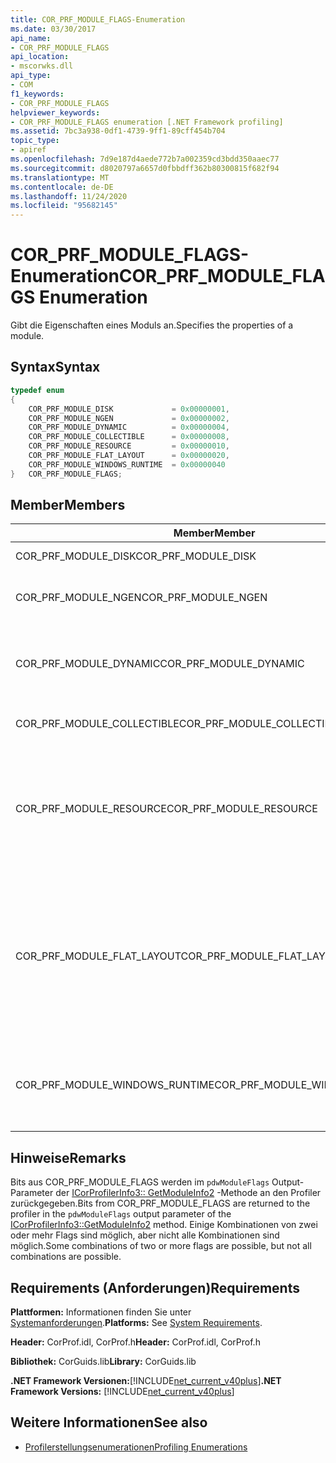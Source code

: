 ```yaml
---
title: COR_PRF_MODULE_FLAGS-Enumeration
ms.date: 03/30/2017
api_name:
- COR_PRF_MODULE_FLAGS
api_location:
- mscorwks.dll
api_type:
- COM
f1_keywords:
- COR_PRF_MODULE_FLAGS
helpviewer_keywords:
- COR_PRF_MODULE_FLAGS enumeration [.NET Framework profiling]
ms.assetid: 7bc3a938-0df1-4739-9ff1-89cff454b704
topic_type:
- apiref
ms.openlocfilehash: 7d9e187d4aede772b7a002359cd3bdd350aaec77
ms.sourcegitcommit: d8020797a6657d0fbbdff362b80300815f682f94
ms.translationtype: MT
ms.contentlocale: de-DE
ms.lasthandoff: 11/24/2020
ms.locfileid: "95682145"
---
```

# <a name="cor_prf_module_flags-enumeration"></a><span data-ttu-id="71b80-102">COR_PRF_MODULE_FLAGS-Enumeration</span><span class="sxs-lookup"><span data-stu-id="71b80-102">COR_PRF_MODULE_FLAGS Enumeration</span></span>

<span data-ttu-id="71b80-103">Gibt die Eigenschaften eines Moduls an.</span><span class="sxs-lookup"><span data-stu-id="71b80-103">Specifies the properties of a module.</span></span>  
  
## <a name="syntax"></a><span data-ttu-id="71b80-104">Syntax</span><span class="sxs-lookup"><span data-stu-id="71b80-104">Syntax</span></span>  
  
```cpp  
typedef enum  
{  
    COR_PRF_MODULE_DISK             = 0x00000001,  
    COR_PRF_MODULE_NGEN             = 0x00000002,  
    COR_PRF_MODULE_DYNAMIC          = 0x00000004,  
    COR_PRF_MODULE_COLLECTIBLE      = 0x00000008,  
    COR_PRF_MODULE_RESOURCE         = 0x00000010,  
    COR_PRF_MODULE_FLAT_LAYOUT      = 0x00000020,  
    COR_PRF_MODULE_WINDOWS_RUNTIME  = 0x00000040  
}   COR_PRF_MODULE_FLAGS;  
```  
  
## <a name="members"></a><span data-ttu-id="71b80-105">Member</span><span class="sxs-lookup"><span data-stu-id="71b80-105">Members</span></span>  
  
|<span data-ttu-id="71b80-106">Member</span><span class="sxs-lookup"><span data-stu-id="71b80-106">Member</span></span>|<span data-ttu-id="71b80-107">BESCHREIBUNG</span><span class="sxs-lookup"><span data-stu-id="71b80-107">Description</span></span>|  
|------------|-----------------|  
|<span data-ttu-id="71b80-108">COR_PRF_MODULE_DISK</span><span class="sxs-lookup"><span data-stu-id="71b80-108">COR_PRF_MODULE_DISK</span></span>|<span data-ttu-id="71b80-109">Das Modul wurde vom Datenträger geladen.</span><span class="sxs-lookup"><span data-stu-id="71b80-109">The module was loaded from disk.</span></span>|  
|<span data-ttu-id="71b80-110">COR_PRF_MODULE_NGEN</span><span class="sxs-lookup"><span data-stu-id="71b80-110">COR_PRF_MODULE_NGEN</span></span>|<span data-ttu-id="71b80-111">Das Modul wurde vom systemeigenen Image Generator (Ngen.exe) generiert.</span><span class="sxs-lookup"><span data-stu-id="71b80-111">The module was generated by the Native Image Generator (Ngen.exe).</span></span>|  
|<span data-ttu-id="71b80-112">COR_PRF_MODULE_DYNAMIC</span><span class="sxs-lookup"><span data-stu-id="71b80-112">COR_PRF_MODULE_DYNAMIC</span></span>|<span data-ttu-id="71b80-113">Das Modul wurde von Methoden im- <xref:System.Reflection.Emit?displayProperty=nameWithType> Namespace erstellt.</span><span class="sxs-lookup"><span data-stu-id="71b80-113">The module was created by methods in the <xref:System.Reflection.Emit?displayProperty=nameWithType> namespace.</span></span>|  
|<span data-ttu-id="71b80-114">COR_PRF_MODULE_COLLECTIBLE</span><span class="sxs-lookup"><span data-stu-id="71b80-114">COR_PRF_MODULE_COLLECTIBLE</span></span>|<span data-ttu-id="71b80-115">Die Lebensdauer des Moduls wird vom Garbage Collector verwaltet.</span><span class="sxs-lookup"><span data-stu-id="71b80-115">The module's lifetime is managed by the garbage collector.</span></span>|  
|<span data-ttu-id="71b80-116">COR_PRF_MODULE_RESOURCE</span><span class="sxs-lookup"><span data-stu-id="71b80-116">COR_PRF_MODULE_RESOURCE</span></span>|<span data-ttu-id="71b80-117">Das Modul enthält keine Metadaten und wird streng als Ressource verwendet.</span><span class="sxs-lookup"><span data-stu-id="71b80-117">The module contains no metadata and is used strictly as a resource.</span></span> <span data-ttu-id="71b80-118">Das verwaltete Äquivalent dieses Bits ist die- <xref:System.Reflection.Module.IsResource%2A?displayProperty=nameWithType> Methode.</span><span class="sxs-lookup"><span data-stu-id="71b80-118">The managed equivalent of this bit is the <xref:System.Reflection.Module.IsResource%2A?displayProperty=nameWithType> method.</span></span>|  
|<span data-ttu-id="71b80-119">COR_PRF_MODULE_FLAT_LAYOUT</span><span class="sxs-lookup"><span data-stu-id="71b80-119">COR_PRF_MODULE_FLAT_LAYOUT</span></span>|<span data-ttu-id="71b80-120">Das Layout des Moduls im Arbeitsspeicher ist flach, nicht zugeordnet.</span><span class="sxs-lookup"><span data-stu-id="71b80-120">The module's layout in memory is flat, not mapped.</span></span> <span data-ttu-id="71b80-121">Wenn für ein Modul dieses Bit festgelegt ist, müssen die Profiler, die Informationen direkt aus dem Header der portablen ausführbaren Datei (PE) lesen, bei der Interpretation relativer virtueller Adressen (RVAs) in der Kopfzeile vorsichtig sein.</span><span class="sxs-lookup"><span data-stu-id="71b80-121">If a module has this bit set, profilers that read information directly from the portable executable (PE) file header will have to be careful when interpreting relative virtual addresses (RVAs) in the header.</span></span>|  
|<span data-ttu-id="71b80-122">COR_PRF_MODULE_WINDOWS_RUNTIME</span><span class="sxs-lookup"><span data-stu-id="71b80-122">COR_PRF_MODULE_WINDOWS_RUNTIME</span></span>|<span data-ttu-id="71b80-123">Das Flag Windows-Runtime Inhaltstyp wird in den Metadaten für die Assembly dieses Moduls festgelegt.</span><span class="sxs-lookup"><span data-stu-id="71b80-123">The Windows Runtime content type flag is set in the metadata for this module's assembly.</span></span> <span data-ttu-id="71b80-124">Dies ist der Fall für alle Windows-metadatenmodule (. winmd).</span><span class="sxs-lookup"><span data-stu-id="71b80-124">This is the case for all Windows Metadata (.winmd) modules.</span></span>|  
  
## <a name="remarks"></a><span data-ttu-id="71b80-125">Hinweise</span><span class="sxs-lookup"><span data-stu-id="71b80-125">Remarks</span></span>  

 <span data-ttu-id="71b80-126">Bits aus COR_PRF_MODULE_FLAGS werden im `pdwModuleFlags` Output-Parameter der [ICorProfilerInfo3:: GetModuleInfo2](icorprofilerinfo3-getmoduleinfo2-method.md) -Methode an den Profiler zurückgegeben.</span><span class="sxs-lookup"><span data-stu-id="71b80-126">Bits from COR_PRF_MODULE_FLAGS are returned to the profiler in the `pdwModuleFlags` output parameter of the [ICorProfilerInfo3::GetModuleInfo2](icorprofilerinfo3-getmoduleinfo2-method.md) method.</span></span> <span data-ttu-id="71b80-127">Einige Kombinationen von zwei oder mehr Flags sind möglich, aber nicht alle Kombinationen sind möglich.</span><span class="sxs-lookup"><span data-stu-id="71b80-127">Some combinations of two or more flags are possible, but not all combinations are possible.</span></span>  
  
## <a name="requirements"></a><span data-ttu-id="71b80-128">Requirements (Anforderungen)</span><span class="sxs-lookup"><span data-stu-id="71b80-128">Requirements</span></span>  

 <span data-ttu-id="71b80-129">**Plattformen:** Informationen finden Sie unter [Systemanforderungen](../../get-started/system-requirements.md).</span><span class="sxs-lookup"><span data-stu-id="71b80-129">**Platforms:** See [System Requirements](../../get-started/system-requirements.md).</span></span>  
  
 <span data-ttu-id="71b80-130">**Header:** CorProf.idl, CorProf.h</span><span class="sxs-lookup"><span data-stu-id="71b80-130">**Header:** CorProf.idl, CorProf.h</span></span>  
  
 <span data-ttu-id="71b80-131">**Bibliothek:** CorGuids.lib</span><span class="sxs-lookup"><span data-stu-id="71b80-131">**Library:** CorGuids.lib</span></span>  
  
 <span data-ttu-id="71b80-132">**.NET Framework Versionen:**[!INCLUDE[net_current_v40plus](../../../../includes/net-current-v40plus-md.md)]</span><span class="sxs-lookup"><span data-stu-id="71b80-132">**.NET Framework Versions:** [!INCLUDE[net_current_v40plus](../../../../includes/net-current-v40plus-md.md)]</span></span>  
  
## <a name="see-also"></a><span data-ttu-id="71b80-133">Weitere Informationen</span><span class="sxs-lookup"><span data-stu-id="71b80-133">See also</span></span>

- [<span data-ttu-id="71b80-134">Profilerstellungsenumerationen</span><span class="sxs-lookup"><span data-stu-id="71b80-134">Profiling Enumerations</span></span>](profiling-enumerations.md)
